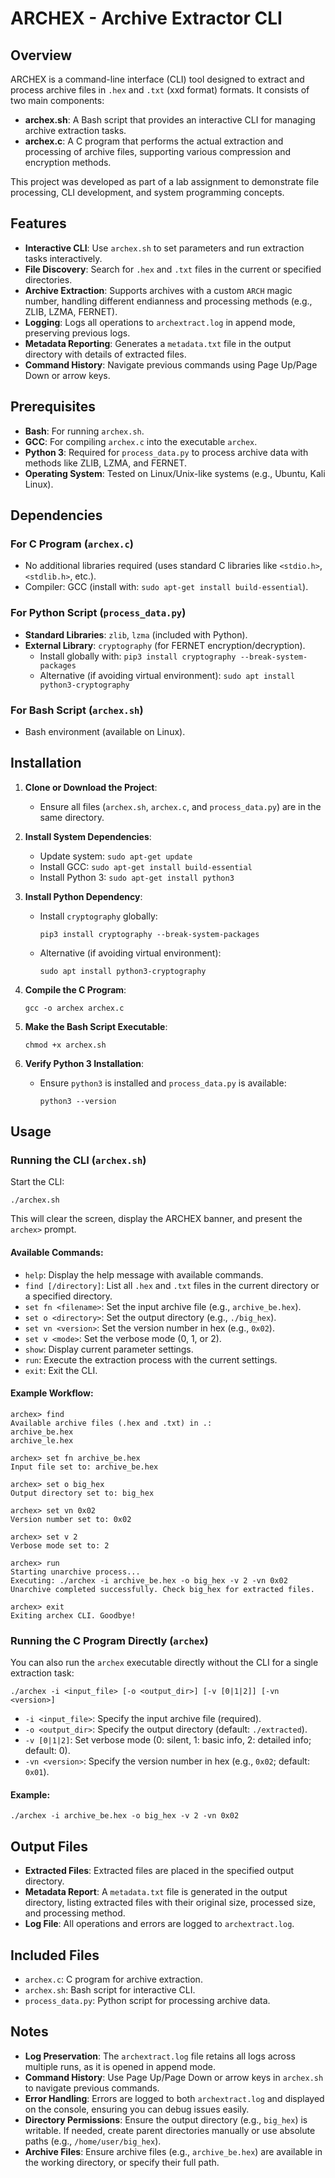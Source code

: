 # ARCHEX - Archive Extractor CLI

## Overview
ARCHEX is a command-line interface (CLI) tool designed to extract and process archive files in `.hex` and `.txt` (xxd format) formats. It consists of two main components:

- **archex.sh**: A Bash script that provides an interactive CLI for managing archive extraction tasks.
- **archex.c**: A C program that performs the actual extraction and processing of archive files, supporting various compression and encryption methods.

This project was developed as part of a lab assignment to demonstrate file processing, CLI development, and system programming concepts.

## Features
- **Interactive CLI**: Use `archex.sh` to set parameters and run extraction tasks interactively.
- **File Discovery**: Search for `.hex` and `.txt` files in the current or specified directories.
- **Archive Extraction**: Supports archives with a custom `ARCH` magic number, handling different endianness and processing methods (e.g., ZLIB, LZMA, FERNET).
- **Logging**: Logs all operations to `archextract.log` in append mode, preserving previous logs.
- **Metadata Reporting**: Generates a `metadata.txt` file in the output directory with details of extracted files.
- **Command History**: Navigate previous commands using Page Up/Page Down or arrow keys.

## Prerequisites
- **Bash**: For running `archex.sh`.
- **GCC**: For compiling `archex.c` into the executable `archex`.
- **Python 3**: Required for `process_data.py` to process archive data with methods like ZLIB, LZMA, and FERNET.
- **Operating System**: Tested on Linux/Unix-like systems (e.g., Ubuntu, Kali Linux).

## Dependencies
### For C Program (`archex.c`)
- No additional libraries required (uses standard C libraries like `<stdio.h>`, `<stdlib.h>`, etc.).
- Compiler: GCC (install with: `sudo apt-get install build-essential`).


### For Python Script (`process_data.py`)
- **Standard Libraries**: `zlib`, `lzma` (included with Python).
- **External Library**: `cryptography` (for FERNET encryption/decryption).
  - Install globally with: `pip3 install cryptography --break-system-packages`
  - Alternative (if avoiding virtual environment): `sudo apt install python3-cryptography`

### For Bash Script (`archex.sh`)
- Bash environment (available on Linux).


## Installation
1. **Clone or Download the Project**:
   - Ensure all files (`archex.sh`, `archex.c`, and `process_data.py`) are in the same directory.

2. **Install System Dependencies**:
   - Update system: `sudo apt-get update`
   - Install GCC: `sudo apt-get install build-essential`
   - Install Python 3: `sudo apt-get install python3`

3. **Install Python Dependency**:
   - Install `cryptography` globally:
     ```
     pip3 install cryptography --break-system-packages
     ```
   - Alternative (if avoiding virtual environment):
     ```
     sudo apt install python3-cryptography
     ```

4. **Compile the C Program**:
   ```
   gcc -o archex archex.c
   ```

5. **Make the Bash Script Executable**:
   ```
   chmod +x archex.sh
   ```

6. **Verify Python 3 Installation**:
   - Ensure `python3` is installed and `process_data.py` is available:
     ```
     python3 --version
     ```

## Usage
### Running the CLI (`archex.sh`)
Start the CLI:
```
./archex.sh
```
This will clear the screen, display the ARCHEX banner, and present the `archex>` prompt.

#### Available Commands:
- `help`: Display the help message with available commands.
- `find [/directory]`: List all `.hex` and `.txt` files in the current directory or a specified directory.
- `set fn <filename>`: Set the input archive file (e.g., `archive_be.hex`).
- `set o <directory>`: Set the output directory (e.g., `./big_hex`).
- `set vn <version>`: Set the version number in hex (e.g., `0x02`).
- `set v <mode>`: Set the verbose mode (0, 1, or 2).
- `show`: Display current parameter settings.
- `run`: Execute the extraction process with the current settings.
- `exit`: Exit the CLI.

#### Example Workflow:
```
archex> find
Available archive files (.hex and .txt) in .:
archive_be.hex
archive_le.hex

archex> set fn archive_be.hex
Input file set to: archive_be.hex

archex> set o big_hex
Output directory set to: big_hex

archex> set vn 0x02
Version number set to: 0x02

archex> set v 2
Verbose mode set to: 2

archex> run
Starting unarchive process...
Executing: ./archex -i archive_be.hex -o big_hex -v 2 -vn 0x02
Unarchive completed successfully. Check big_hex for extracted files.

archex> exit
Exiting archex CLI. Goodbye!
```

### Running the C Program Directly (`archex`)
You can also run the `archex` executable directly without the CLI for a single extraction task:
```
./archex -i <input_file> [-o <output_dir>] [-v [0|1|2]] [-vn <version>]
```
- `-i <input_file>`: Specify the input archive file (required).
- `-o <output_dir>`: Specify the output directory (default: `./extracted`).
- `-v [0|1|2]`: Set verbose mode (0: silent, 1: basic info, 2: detailed info; default: 0).
- `-vn <version>`: Specify the version number in hex (e.g., `0x02`; default: `0x01`).

#### Example:
```
./archex -i archive_be.hex -o big_hex -v 2 -vn 0x02
```

## Output Files
- **Extracted Files**: Extracted files are placed in the specified output directory.
- **Metadata Report**: A `metadata.txt` file is generated in the output directory, listing extracted files with their original size, processed size, and processing method.
- **Log File**: All operations and errors are logged to `archextract.log`.

## Included Files
- `archex.c`: C program for archive extraction.
- `archex.sh`: Bash script for interactive CLI.
- `process_data.py`: Python script for processing archive data.

## Notes
- **Log Preservation**: The `archextract.log` file retains all logs across multiple runs, as it is opened in append mode.
- **Command History**: Use Page Up/Page Down or arrow keys in `archex.sh` to navigate previous commands.
- **Error Handling**: Errors are logged to both `archextract.log` and displayed on the console, ensuring you can debug issues easily.
- **Directory Permissions**: Ensure the output directory (e.g., `big_hex`) is writable. If needed, create parent directories manually or use absolute paths (e.g., `/home/user/big_hex`).
- **Archive Files**: Ensure archive files (e.g., `archive_be.hex`) are available in the working directory, or specify their full path.
